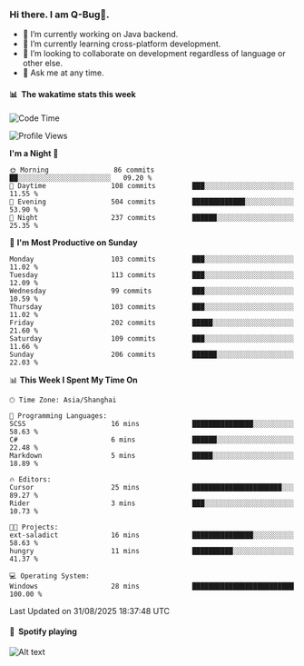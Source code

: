 ### Hi there. I am Q-Bug🐞.

- 🔭 I’m currently working on Java backend.
- 🌱 I’m currently learning cross-platform development.
- 👯 I’m looking to collaborate on development regardless of language or other else.
- 💬 Ask me at any time.

#### 📊 &nbsp;**The wakatime stats this week**  
<!--START_SECTION:waka-->
![Code Time](http://img.shields.io/badge/Code%20Time-352%20hrs%2014%20mins-blue)

![Profile Views](http://img.shields.io/badge/Profile%20Views-0-blue)

**I'm a Night 🦉** 

```text
🌞 Morning                86 commits          ██░░░░░░░░░░░░░░░░░░░░░░░   09.20 % 
🌆 Daytime                108 commits         ███░░░░░░░░░░░░░░░░░░░░░░   11.55 % 
🌃 Evening                504 commits         █████████████░░░░░░░░░░░░   53.90 % 
🌙 Night                  237 commits         ██████░░░░░░░░░░░░░░░░░░░   25.35 % 
```
📅 **I'm Most Productive on Sunday** 

```text
Monday                   103 commits         ███░░░░░░░░░░░░░░░░░░░░░░   11.02 % 
Tuesday                  113 commits         ███░░░░░░░░░░░░░░░░░░░░░░   12.09 % 
Wednesday                99 commits          ███░░░░░░░░░░░░░░░░░░░░░░   10.59 % 
Thursday                 103 commits         ███░░░░░░░░░░░░░░░░░░░░░░   11.02 % 
Friday                   202 commits         █████░░░░░░░░░░░░░░░░░░░░   21.60 % 
Saturday                 109 commits         ███░░░░░░░░░░░░░░░░░░░░░░   11.66 % 
Sunday                   206 commits         ██████░░░░░░░░░░░░░░░░░░░   22.03 % 
```


📊 **This Week I Spent My Time On** 

```text
🕑︎ Time Zone: Asia/Shanghai

💬 Programming Languages: 
SCSS                     16 mins             ███████████████░░░░░░░░░░   58.63 % 
C#                       6 mins              ██████░░░░░░░░░░░░░░░░░░░   22.48 % 
Markdown                 5 mins              █████░░░░░░░░░░░░░░░░░░░░   18.89 % 

🔥 Editors: 
Cursor                   25 mins             ██████████████████████░░░   89.27 % 
Rider                    3 mins              ███░░░░░░░░░░░░░░░░░░░░░░   10.73 % 

🐱‍💻 Projects: 
ext-saladict             16 mins             ███████████████░░░░░░░░░░   58.63 % 
hungry                   11 mins             ██████████░░░░░░░░░░░░░░░   41.37 % 

💻 Operating System: 
Windows                  28 mins             █████████████████████████   100.00 % 
```


 Last Updated on 31/08/2025 18:37:48 UTC
<!--END_SECTION:waka-->

#### 🎵 &nbsp;**Spotify playing**  
![Alt text](https://spotify-recently-played-readme.vercel.app/api?user=e5y1o4x7kdt9kf2blu4wvmb4s&unique={true|1|on|yes})
